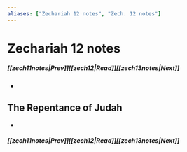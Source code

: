 ```yaml
---
aliases: ["Zechariah 12 notes", "Zech. 12 notes"]
---
```

# Zechariah 12 notes
##### <span class=arrow-left></span>[[zech11notes|Prev]]<span class=navigation-separator></span>[[zech12|Read]]<span class=navigation-separator></span>[[zech13notes|Next]]<span class=arrow-right></span>
- 
## The Repentance of Judah
- 
##### <span class=arrow-left></span>[[zech11notes|Prev]]<span class=navigation-separator></span>[[zech12|Read]]<span class=navigation-separator></span>[[zech13notes|Next]]<span class=arrow-right></span>